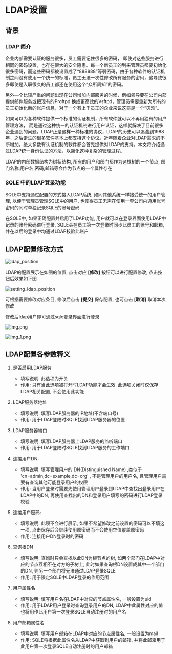 # LDAP设置

## 背景

### LDAP 简介

企业内部需要认证的服务很多，员工需要记住很多的密码，
即使对这些服务进行相同的密码设置，也存在很大的安全隐患。每一个新员工的到来管理员都要初始化很多密码，而这些密码都被设置成了“888888”等弱密码，由于各种软件的认证机制之间没有使用一个统一的标准，员工无法一次性修改所有服务的密码，这导致很多即使是入职很久的员工都还在使用这个“众所周知”的密码。

另外—个比较严重的问题出现在公司增加内部服务的时候，例如领导要在公司内部提供邮件服务或把现有的Proftpd 换成更高效的Vsftpd，管理员需要重新为所有的员工初始化新的账户信息，对于一个有上千员工的企业来说这将是一个“灾难”。

如果可以为各种软件提供一个标准的认证机制，所有软件就可以不再用独有的用户管理方法，
而是通过这种统一的认证机制进行用户认证，这样就解决了目前很多企业遇到的问题。LDAP正是这样一种标准的协议，LDAP的历史可以追溯到1988年，之后诞生的很多软件基本上都支持这个协议。近年随着企业对LDAP需求的不断增加，绝大多数有认证机制的软件都会首先提供对LDAP的支持。本文将介绍通过LDAP统一身份认证的方法，以简化这种复杂的管理过程。

LDAP的内部数据结构为树状结构, 所有的用户和部门都作为这棵树的一个节点, 部门名称,用户名,密码,邮箱等会作为节点的一个属性存在

### SQLE 中的LDAP登录功能

SQLE中支持通过配置的方式接入LDAP系统, 如同其他系统一样接受统一的用户管理, 以便于管理员管理SQLE中的用户, 也使得员工无需在使用一套公司内通用账号密码的同时单独记录SQLE的账号密码

在SQLE中, 如果正确配置并启用了LDAP功能, 用户就可以在登录界面使用LDAP中记录的账号密码进行登录, SQLE会在员工第一次登录时同步此员工的账号和邮箱, 并在以后的登录中均通过LDAP校验此账户

## LDAP配置修改方式

![ldap_position](./pictures/ldap_position.png)

LDAP的配置展示在如图的位置, 点击对应 **[修改]** 按钮可以进行配置修改, 点击按钮后效果如下图

![setting_ldap_position](pictures/setting_ldap_position.png)

可根据需要修改对应条目, 修改后点击 **[提交]** 保存配置, 也可点击 **[取消]** 取消本次修改

修改后ldap用户即可通过sqle登录界面进行登录

![img.png](pictures/ldap_user_login.png)

![img_1.png](pictures/ldap_user_login_success.png)

## LDAP配置各参数释义

1. 是否启用LDAP服务
    - 填写说明: 此选项为开关
    - 作用: 只有当此选项被打开时LDAP功能才会生效. 此选项关闭时仅保存LDAP相关配置, 不会使用此功能

2. LDAP服务器地址
    - 填写说明: 填写LDAP服务器的IP地址(不含端口号)
    - 作用: 用于LDAP登陆时SQLE找到LDAP服务器的位置

3. LDAP服务器端口
    - 填写说明: 填写LDAP服务器上LDAP服务的监听端口
    - 作用: 用于LDAP登陆时SQLE找到LDAP服务的工作端口

4. 连接用户DN:
    - 填写说明: 填写管理用户的 DN(Distinguished Name) ,类似于 'cn=admin,dc=example,dc=org' , 不是管理用户的用户名, 且管理用户需要有查询其他可能登录用户的权限
    - 作用: 当用户登录时需要先使用管理用户登录到LDAP中查找出登录用户在LDAP中的DN, 再使用查找出的DN和登录用户填写的密码进行LDAP登录校验

5. 连接用户密码:
    - 填写说明: 此项不会进行展示, 如果不希望修改之前设置的密码可以不填这一项, 点击保存后会继续使用原密码而不会使用空值覆盖原密码
    - 作用: 连接用户DN登录时的密码

6. 查询根DN
    - 填写说明: 查询时只会查找以此DN为根节点的树, 如两个部门在LDAP中对应的节点互相不在对方的子树上, 此时如果查询根DN设置成其中一个部门的DN, 则另一个部门将无法通过LDAP登录SQLE
    - 作用: 用于限定SQLE中LDAP登录的作用范围

7. 用户属性名
    - 填写说明: 填写用户名在LDAP中对应的节点属性名, 一般设置为uid
    - 作用: 用于LDAP用户登录时查询登录用户的DN, LDAP中此属性对应的值也将用作此用户第一次登录SQLE自动注册时的用户名
   
8. 用户邮箱属性名
   - 填写说明: 填写用户邮箱在LDAP中对应的节点属性名, 一般设置为mail
   - 作用: SQLE将根据此属性名从LDAP中获取到用户的邮箱, 并将此邮箱用于此用户第一次登录SQLE自动注册时的用户邮箱